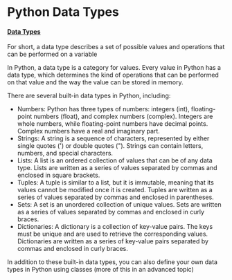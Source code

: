 # Python Data Types

#### [Data Types](broken-reference) <a href="#data-types" id="data-types"></a>

For short, a data type describes a set of possible values and operations that can be performed on a variable

In Python, a data type is a category for values. Every value in Python has a data type, which determines the kind of operations that can be performed on that value and the way the value can be stored in memory.

There are several built-in data types in Python, including:

* Numbers: Python has three types of numbers: integers (int), floating-point numbers (float), and complex numbers (complex). Integers are whole numbers, while floating-point numbers have decimal points. Complex numbers have a real and imaginary part.
* Strings: A string is a sequence of characters, represented by either single quotes (') or double quotes ("). Strings can contain letters, numbers, and special characters.
* Lists: A list is an ordered collection of values that can be of any data type. Lists are written as a series of values separated by commas and enclosed in square brackets.
* Tuples: A tuple is similar to a list, but it is immutable, meaning that its values cannot be modified once it is created. Tuples are written as a series of values separated by commas and enclosed in parentheses.
* Sets: A set is an unordered collection of unique values. Sets are written as a series of values separated by commas and enclosed in curly braces.
* Dictionaries: A dictionary is a collection of key-value pairs. The keys must be unique and are used to retrieve the corresponding values. Dictionaries are written as a series of key-value pairs separated by commas and enclosed in curly braces.

In addition to these built-in data types, you can also define your own data types in Python using classes (more of this in an advanced topic)


